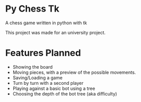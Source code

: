 # Py Chess Tk
A chess game written in python with tk

This project was made for an university project.

# Features Planned
- Showing the board
- Moving pieces, with a preview of the possible movements.
- Saving/Loading a game
- Turn by turn with a second player
- Playing against a basic bot using a tree
- Choosing the depth of the bot tree (aka difficulty)
